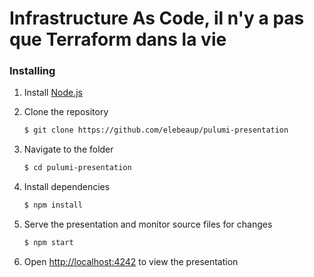 # Infrastructure As Code, il n'y a pas que Terraform dans la vie


### Installing

1. Install [Node.js](http://nodejs.org/)

2. Clone the repository
   ```sh
   $ git clone https://github.com/elebeaup/pulumi-presentation
   ```

3. Navigate to the folder
   ```sh
   $ cd pulumi-presentation
   ```

4. Install dependencies
   ```sh
   $ npm install
   ```

5. Serve the presentation and monitor source files for changes
   ```sh
   $ npm start
   ```

5. Open <http://localhost:4242> to view the presentation
